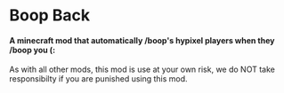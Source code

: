 # Boop Back
#### A minecraft mod that automatically /boop's hypixel players when they /boop you (:

As with all other mods, this mod is use at your own risk, we do NOT take responsibilty if you are punished using this mod.